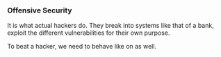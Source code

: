 ### Offensive Security

It is what actual hackers do. They break into systems like that of a bank, exploit the different vulnerabilities for their own purpose.

To beat a hacker, we need to behave like on as well.

```sql
